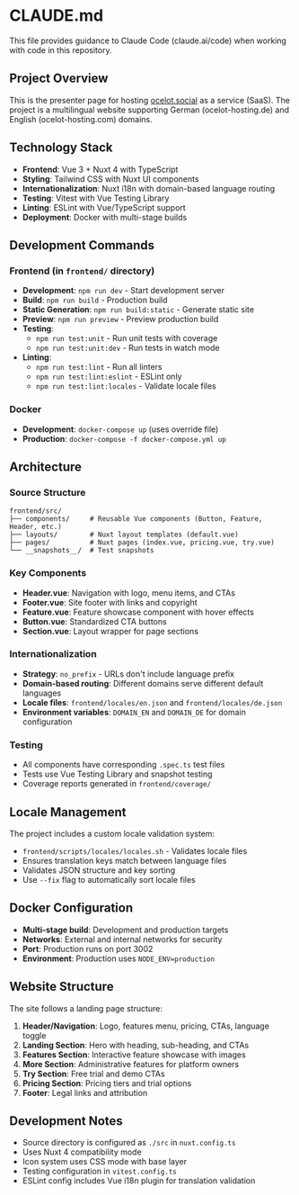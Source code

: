 # CLAUDE.md

This file provides guidance to Claude Code (claude.ai/code) when working with code in this repository.

## Project Overview

This is the presenter page for hosting [ocelot.social](https://ocelot.social) as a service (SaaS). The project is a multilingual website supporting German (ocelot-hosting.de) and English (ocelot-hosting.com) domains.

## Technology Stack

- **Frontend**: Vue 3 + Nuxt 4 with TypeScript
- **Styling**: Tailwind CSS with Nuxt UI components
- **Internationalization**: Nuxt i18n with domain-based language routing
- **Testing**: Vitest with Vue Testing Library
- **Linting**: ESLint with Vue/TypeScript support
- **Deployment**: Docker with multi-stage builds

## Development Commands

### Frontend (in `frontend/` directory)
- **Development**: `npm run dev` - Start development server
- **Build**: `npm run build` - Production build
- **Static Generation**: `npm run build:static` - Generate static site
- **Preview**: `npm run preview` - Preview production build
- **Testing**: 
  - `npm run test:unit` - Run unit tests with coverage
  - `npm run test:unit:dev` - Run tests in watch mode
- **Linting**: 
  - `npm run test:lint` - Run all linters
  - `npm run test:lint:eslint` - ESLint only
  - `npm run test:lint:locales` - Validate locale files

### Docker
- **Development**: `docker-compose up` (uses override file)
- **Production**: `docker-compose -f docker-compose.yml up`

## Architecture

### Source Structure
```
frontend/src/
├── components/     # Reusable Vue components (Button, Feature, Header, etc.)
├── layouts/        # Nuxt layout templates (default.vue)
├── pages/          # Nuxt pages (index.vue, pricing.vue, try.vue)
└── __snapshots__/  # Test snapshots
```

### Key Components
- **Header.vue**: Navigation with logo, menu items, and CTAs
- **Footer.vue**: Site footer with links and copyright
- **Feature.vue**: Feature showcase component with hover effects
- **Button.vue**: Standardized CTA buttons
- **Section.vue**: Layout wrapper for page sections

### Internationalization
- **Strategy**: `no_prefix` - URLs don't include language prefix
- **Domain-based routing**: Different domains serve different default languages
- **Locale files**: `frontend/locales/en.json` and `frontend/locales/de.json`
- **Environment variables**: `DOMAIN_EN` and `DOMAIN_DE` for domain configuration

### Testing
- All components have corresponding `.spec.ts` test files
- Tests use Vue Testing Library and snapshot testing
- Coverage reports generated in `frontend/coverage/`

## Locale Management

The project includes a custom locale validation system:
- `frontend/scripts/locales/locales.sh` - Validates locale files
- Ensures translation keys match between language files
- Validates JSON structure and key sorting
- Use `--fix` flag to automatically sort locale files

## Docker Configuration

- **Multi-stage build**: Development and production targets
- **Networks**: External and internal networks for security
- **Port**: Production runs on port 3002
- **Environment**: Production uses `NODE_ENV=production`

## Website Structure

The site follows a landing page structure:
1. **Header/Navigation**: Logo, features menu, pricing, CTAs, language toggle
2. **Landing Section**: Hero with heading, sub-heading, and CTAs
3. **Features Section**: Interactive feature showcase with images
4. **More Section**: Administrative features for platform owners
5. **Try Section**: Free trial and demo CTAs
6. **Pricing Section**: Pricing tiers and trial options
7. **Footer**: Legal links and attribution

## Development Notes

- Source directory is configured as `./src` in `nuxt.config.ts`
- Uses Nuxt 4 compatibility mode
- Icon system uses CSS mode with base layer
- Testing configuration in `vitest.config.ts`
- ESLint config includes Vue i18n plugin for translation validation